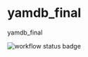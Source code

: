 # yamdb_final
yamdb_final

![workflow status badge](https://github.com/26remph/yamdb_final/actions/workflows/yamdb_workflow.yml/badge.svg?event=push)
